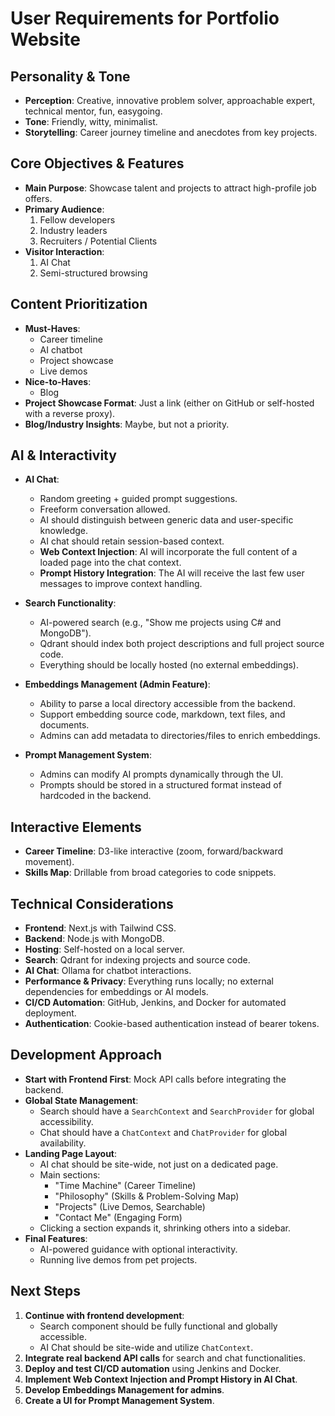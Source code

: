 # User Requirements for Portfolio Website

## Personality & Tone
- **Perception**: Creative, innovative problem solver, approachable expert, technical mentor, fun, easygoing.
- **Tone**: Friendly, witty, minimalist.
- **Storytelling**: Career journey timeline and anecdotes from key projects.

## Core Objectives & Features
- **Main Purpose**: Showcase talent and projects to attract high-profile job offers.
- **Primary Audience**:
  1. Fellow developers
  2. Industry leaders
  3. Recruiters / Potential Clients
- **Visitor Interaction**:
  1. AI Chat
  2. Semi-structured browsing

## Content Prioritization
- **Must-Haves**:
  - Career timeline
  - AI chatbot
  - Project showcase
  - Live demos
- **Nice-to-Haves**:
  - Blog
- **Project Showcase Format**: Just a link (either on GitHub or self-hosted with a reverse proxy).
- **Blog/Industry Insights**: Maybe, but not a priority.

## AI & Interactivity
- **AI Chat**:
  - Random greeting + guided prompt suggestions.
  - Freeform conversation allowed.
  - AI should distinguish between generic data and user-specific knowledge.
  - AI chat should retain session-based context.
  - **Web Context Injection**: AI will incorporate the full content of a loaded page into the chat context.
  - **Prompt History Integration**: The AI will receive the last few user messages to improve context handling.

- **Search Functionality**:
  - AI-powered search (e.g., "Show me projects using C# and MongoDB").
  - Qdrant should index both project descriptions and full project source code.
  - Everything should be locally hosted (no external embeddings).

- **Embeddings Management (Admin Feature)**:
  - Ability to parse a local directory accessible from the backend.
  - Support embedding source code, markdown, text files, and documents.
  - Admins can add metadata to directories/files to enrich embeddings.

- **Prompt Management System**:
  - Admins can modify AI prompts dynamically through the UI.
  - Prompts should be stored in a structured format instead of hardcoded in the backend.

## Interactive Elements
- **Career Timeline**: D3-like interactive (zoom, forward/backward movement).
- **Skills Map**: Drillable from broad categories to code snippets.

## Technical Considerations
- **Frontend**: Next.js with Tailwind CSS.
- **Backend**: Node.js with MongoDB.
- **Hosting**: Self-hosted on a local server.
- **Search**: Qdrant for indexing projects and source code.
- **AI Chat**: Ollama for chatbot interactions.
- **Performance & Privacy**: Everything runs locally; no external dependencies for embeddings or AI models.
- **CI/CD Automation**: GitHub, Jenkins, and Docker for automated deployment.
- **Authentication**: Cookie-based authentication instead of bearer tokens.

## Development Approach
- **Start with Frontend First**: Mock API calls before integrating the backend.
- **Global State Management**:
  - Search should have a `SearchContext` and `SearchProvider` for global accessibility.
  - Chat should have a `ChatContext` and `ChatProvider` for global availability.
- **Landing Page Layout**:
  - AI chat should be site-wide, not just on a dedicated page.
  - Main sections:
    - "Time Machine" (Career Timeline)
    - "Philosophy" (Skills & Problem-Solving Map)
    - "Projects" (Live Demos, Searchable)
    - "Contact Me" (Engaging Form)
  - Clicking a section expands it, shrinking others into a sidebar.
- **Final Features**:
  - AI-powered guidance with optional interactivity.
  - Running live demos from pet projects.

## Next Steps
1. **Continue with frontend development**:
   - Search component should be fully functional and globally accessible.
   - AI Chat should be site-wide and utilize `ChatContext`.
2. **Integrate real backend API calls** for search and chat functionalities.
3. **Deploy and test CI/CD automation** using Jenkins and Docker.
4. **Implement Web Context Injection and Prompt History in AI Chat**.
5. **Develop Embeddings Management for admins**.
6. **Create a UI for Prompt Management System**.
